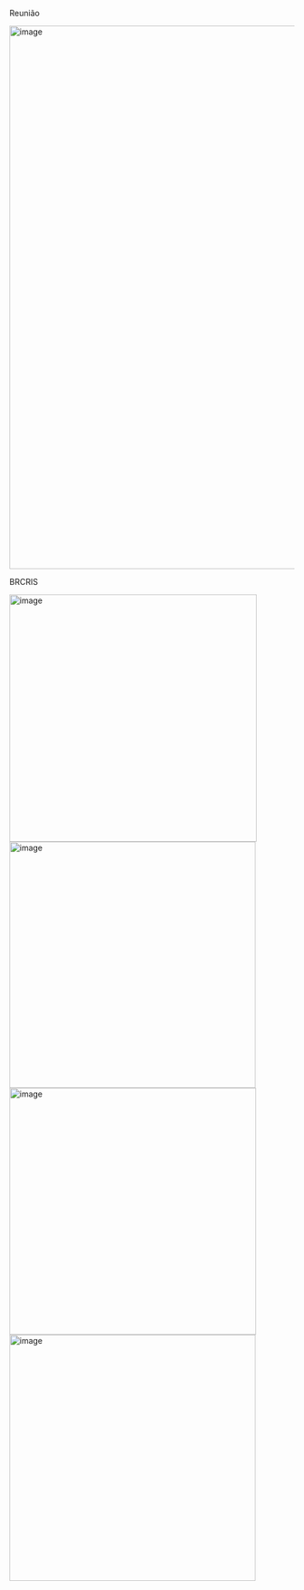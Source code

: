 Reunião

<img width="960" alt="image" src="https://github.com/gabrielmacedo/ci/assets/20596966/98717862-d0e4-42d7-a0f3-9835e76a1a9a">

BRCRIS

<img width="437" alt="image" src="https://github.com/gabrielmacedo/ci/assets/20596966/2ff78790-bd84-4d1b-ba47-d2ccfe89a1c0">

<img width="435" alt="image" src="https://github.com/gabrielmacedo/ci/assets/20596966/c9d4e3b9-861f-4d5f-a35e-ff6b6e2199e5">

<img width="436" alt="image" src="https://github.com/gabrielmacedo/ci/assets/20596966/8275d2c1-90a8-4c31-9183-c795bd0634ea">

<img width="435" alt="image" src="https://github.com/gabrielmacedo/ci/assets/20596966/8e5eefeb-c785-4b8a-8ee0-2a4b2e4f3db9">
